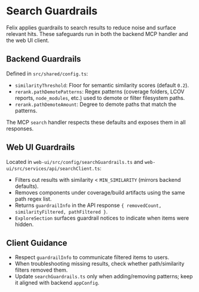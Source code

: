 # Search Guardrails

Felix applies guardrails to search results to reduce noise and surface relevant hits. These safeguards run in both the backend MCP handler and the web UI client.

## Backend Guardrails

Defined in `src/shared/config.ts`:

- `similarityThreshold`: Floor for semantic similarity scores (default `0.2`).
- `rerank.pathDemotePatterns`: Regex patterns (coverage folders, LCOV reports, `node_modules`, etc.) used to demote or filter filesystem paths.
- `rerank.pathDemoteAmount`: Degree to demote paths that match the patterns.

The MCP `search` handler respects these defaults and exposes them in all responses.

## Web UI Guardrails

Located in `web-ui/src/config/searchGuardrails.ts` and `web-ui/src/services/api/searchClient.ts`:

- Filters out results with similarity < `MIN_SIMILARITY` (mirrors backend defaults).
- Removes components under coverage/build artifacts using the same path regex list.
- Returns `guardrailInfo` in the API response `{ removedCount, similarityFiltered, pathFiltered }`.
- `ExploreSection` surfaces guardrail notices to indicate when items were hidden.

## Client Guidance

- Respect `guardrailInfo` to communicate filtered items to users.
- When troubleshooting missing results, check whether path/similarity filters removed them.
- Update `searchGuardrails.ts` only when adding/removing patterns; keep it aligned with backend `appConfig`.

